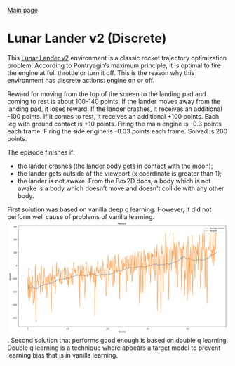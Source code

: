 <a href="/gym">Main page</a>
# Lunar Lander v2 (Discrete)
This [Lunar Lander v2](https://www.gymlibrary.ml/environments/box2d/lunar_lander/) environment is a classic rocket trajectory optimization problem.
According to Pontryagin’s maximum principle, it is optimal to fire the engine at full throttle or turn it off. 
This is the reason why this environment has discrete actions: engine on or off.

Reward for moving from the top of the screen to the landing pad and coming to rest is about 100-140 points. 
If the lander moves away from the landing pad, it loses reward. If the lander crashes,
it receives an additional -100 points. If it comes to rest, it receives an additional +100 points.
Each leg with ground contact is +10 points. Firing the main engine is -0.3 points each frame. 
Firing the side engine is -0.03 points each frame. Solved is 200 points.

The episode finishes if:
<ul>
    <li>the lander crashes (the lander body gets in contact with the moon);</li>
    <li>the lander gets outside of the viewport (x coordinate is greater than 1);</li>
    <li>the lander is not awake. From the Box2D docs, a body which is not awake is a body which doesn’t 
    move and doesn't collide with any other body.</li>
</ul>

First solution was based on vanilla deep q learning. However, it did not perform well cause of problems of 
vanilla learning. ![vanilla_learning.png](vanilla_learning.png).
Second solution that performs good enough is based on double q learning. Double q learning is a technique where
appears a target model to prevent learning bias that is in vanilla learning.







